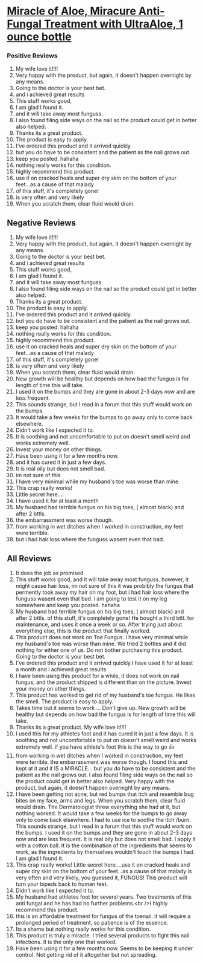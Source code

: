 # [Miracle of Aloe, Miracure Anti-Fungal Treatment with UltraAloe, 1 ounce bottle](https://products.checkmycream.com/products/Miracle-of-Aloe-Miracure-Anti-Fungal-Treatment-with-UltraAloe-1-ounce-bottle.html)

### Positive Reviews

<ol>
      <li>My wife love it!!!!</li>
      <li>Very happy with the product, but again, it doesn&#x27;t happen overnight by any means.</li>
      <li>Going to the doctor is your best bet.</li>
      <li>and i achieved great results</li>
      <li>This stuff works good,    </li>
      <li>I am glad I found it.</li>
      <li>and it will take away most funguss.      </li>
      <li>I also found filing side ways on the nail so the product could get in better also helped.</li>
      <li>Thanks its a great product.</li>
      <li>The product is easy to apply.</li>
      <li>I&#x27;ve ordered this product and it arrived quickly.</li>
      <li>but you do have to be consistent and the patient as the nail grows out.</li>
      <li>keep you posted. hahaha</li>
      <li>nothing really works for this condition.</li>
      <li>highly recommend this product.</li>
      <li>use it on cracked heals and super dry skin on the bottom of your feet...as a cause of that malady</li>
      <li>of this stuff, it&#x27;s completely gone!</li>
      <li>is very often and very likely</li>
      <li>When you scratch them, clear fluid would drain.  </li>
</ol>


<h2>Negative Reviews</h2>
<ol>
<li> My wife love it!!!!</li>
<li> Very happy with the product, but again, it doesn&#x27;t happen overnight by any means.</li>
<li> Going to the doctor is your best bet.</li>
<li> and i achieved great results</li>
<li> This stuff works good,    </li>
<li> I am glad I found it.</li>
<li> and it will take away most funguss.      </li>
<li> I also found filing side ways on the nail so the product could get in better also helped.</li>
<li> Thanks its a great product.</li>
<li> The product is easy to apply.</li>
<li> I&#x27;ve ordered this product and it arrived quickly.</li>
<li> but you do have to be consistent and the patient as the nail grows out.</li>
<li> keep you posted. hahaha</li>
<li> nothing really works for this condition.</li>
<li> highly recommend this product.</li>
<li> use it on cracked heals and super dry skin on the bottom of your feet...as a cause of that malady</li>
<li> of this stuff, it&#x27;s completely gone!</li>
<li> is very often and very likely</li>
<li> When you scratch them, clear fluid would drain.  </li>
<li> New growth will be healthy but depends on how bad the fungus is for length of time this will take.</li>
<li> I used it on the bumps and they are gone in about 2-3 days now and are less frequent.</li>
<li> This sounds strange, but I read in a forum that this stuff would work on the bumps.  </li>
<li> It would take a few weeks for the bumps to go away only to come back elsewhere.  </li>
<li> Didn&#x27;t work like I expected it to.</li>
<li> It is soothing and not uncomfortable to put on doesn&#x27;t smell weird and works extremely well.</li>
<li> Invest your money on other things.</li>
<li> Have been using it for a few months now.  </li>
<li> and it has cured it in just a few days.</li>
<li> It is real oily but does not smell bad.</li>
<li> im not sure of this    </li>
<li> I have very minimal while my husband&#x27;s toe was worse than mine.  </li>
<li> This crap really works!    </li>
<li> Little secret here....</li>
<li> I have used it for at least a month</li>
<li> My husband had terrible fungus on his big toes, ( almost black) and after 2 bttls.</li>
<li> the embarrassment was worse though.</li>
<li> from working in wet ditches when I worked in construction, my feet were terrible.</li>
<li> but i had hair loss where the funguss wasent even   that bad.    </li>
</ol>

<h2>All Reviews</h2>

<ol>
    <li> It does the job as promised</li>
    <li> This stuff works good,    and it will take away most funguss.      however,  it might cause hair loss,  im not sure of this    it was probibly the fungus that permently took away my hair on my foot,  but i had hair loss where the funguss wasent even   that bad.    i am going to test it on my leg somewhere and keep you posted. hahaha</li>
    <li> My husband had terrible fungus on his big toes, ( almost black) and after 2 bttls. of this stuff, it&#x27;s completely gone! He bought a third bttl. for maintenance, and uses it once a week or so.  After trying just about everything else, this is the product that finally worked.</li>
    <li> This product does not work on Toe Fungus.  I have very minimal while my husband&#x27;s toe was worse than mine.  We tried 2 bottles and it did nothing for either one of us.  Do not bother purchasing this product.  Going to the doctor is your best bet.</li>
    <li> I&#x27;ve ordered this product and it arrived quickly.I have used it for at least a month and i achieved great results</li>
    <li> I have been using this product for a while, it does not work on nail fungus, and the product shipped is different than on the picture. Invest your money on other things.</li>
    <li> This product has worked to get rid of my husband&#x27;s toe fungus. He likes the smell. The product is easy to apply.</li>
    <li> Takes time but it seems to work ... Don&#x27;t give up.  New growth will be healthy but depends on how bad the fungus is for length of time this will take.</li>
    <li> Thanks its a great product. My wife love it!!!!</li>
    <li> I used this for my athletes foot and it has cured it in just a few days. It is soothing and not uncomfortable to put on doesn&#x27;t smell weird and works extremely well. if you have athlete&#x27;s foot this is the way to go 👍</li>
    <li> from working in wet ditches when I worked in construction, my feet were terrible. the embarrassment was worse though. I found this and kept at it and it IS a MIRACLE... but you do have to be consistent and the patient as the nail grows out. I also found filing side ways on the nail so the product could get in better also helped. Very happy with the product, but again, it doesn&#x27;t happen overnight by any means.</li>
    <li> I have been getting not acne, but red bumps that itch and resemble bug bites on my face, arms and legs. When you scratch them, clear fluid would drain.  The Dermatologist threw everything she had at it, but nothing worked.  It would take a few weeks for the bumps to go away only to come back elsewhere.  I had to use ice to soothe the itch /burn. This sounds strange, but I read in a forum that this stuff would work on the bumps.  I used it on the bumps and they are gone in about 2-3 days now and are less frequent. It is real oily but does not smell bad. I apply it with a cotton ball.  It is the combination of the ingredients that seems to work, as the ingredients by themselves wouldn&#x27;t touch the bumps I had.  I am glad I found it.</li>
    <li> This crap really works!    Little secret here....use it on cracked heals and super dry skin on the bottom of your feet...as a cause of that malady is very often and very likely, you guessed it, FUNGUS! This product will turn your bipeds back to human feet.</li>
    <li> Didn&#x27;t work like I expected it to.</li>
    <li> My husband had athletes foot for several years.  Two treatments of this anti fungal and he has had no further problems.&lt;br /&gt;I highly recommend this product.</li>
    <li> this is an affordable treatment for fungus of the toenail. it will require a prolonged period of treatment, so patience is of the essence.</li>
    <li> Its a shame but nothing really works for this condition.</li>
    <li> This product is truly a miracle.  I tried several products to fight this nail infections.  It is the only one that worked.</li>
    <li> Have been using it for a few months now.  Seems to be keeping it under control. Not getting rid of it altogether but not spreading.</li>
</ol>




